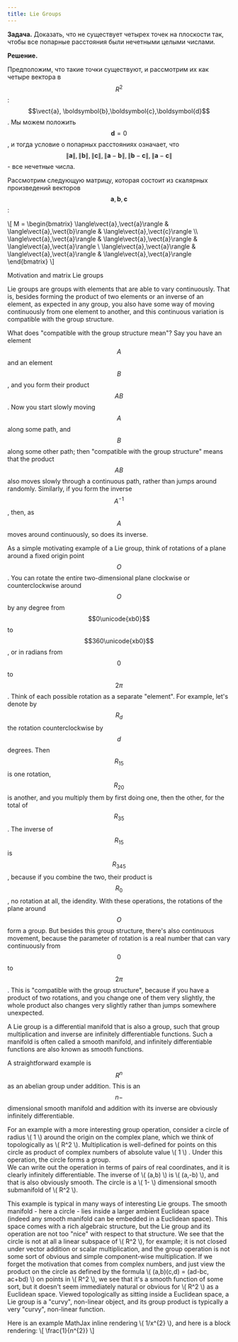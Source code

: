 ```yaml
---
title: Lie Groups
---
```

<head>
    <script type="text/javascript"
            src="http://cdn.mathjax.org/mathjax/latest/MathJax.js?config=TeX-AMS-MML_HTMLorMML">
    </script>
</head>


**Задача.** Доказать, что не существует четырех точек на плоскости так, чтобы все попарные расстояния
были нечетными целыми числами.

**Решение.**

$$\newcommand{\vect}[1]{\boldsymbol{#1}}$$

Предположим, что такие точки существуют, и рассмотрим их как четыре вектора в $$R^2$$: $$\vect{a},
\boldsymbol{b},\boldsymbol{c},\boldsymbol{d}$$. Мы можем положить $$\boldsymbol{d}=0$$, и тогда условие
о попарных расстояниях означает, что $$\|\boldsymbol{a}\|, \|\boldsymbol{b}\|, \|\boldsymbol{c}\|, \|\boldsymbol{a}-\boldsymbol{b}\|,
\|\boldsymbol{b}-\boldsymbol{c}\|, \|\boldsymbol{a}-\boldsymbol{c}\|$$ - все нечетные числа.

Рассмотрим следующую матрицу, которая состоит из скалярных произведений векторов $$\boldsymbol{a}, \boldsymbol{b}, \boldsymbol{c}$$:

\\[ M = \begin{bmatrix} \langle\vect{a},\vect{a}\rangle & \langle\vect{a},\vect{b}\rangle & \langle\vect{a},\vect{c}\rangle \\\\
\langle\vect{a},\vect{a}\rangle & \langle\vect{a},\vect{a}\rangle & \langle\vect{a},\vect{a}\rangle \\
\langle\vect{a},\vect{a}\rangle & \langle\vect{a},\vect{a}\rangle  & \langle\vect{a},\vect{a}\rangle \end{bmatrix} \\]

Motivation and matrix Lie groups

Lie groups are groups with elements that are able to vary continuously. That is, besides forming the product
of two elements or an inverse of an element, as expected in any group, you also have some way of moving continuously
from one element to another, and this continuous variation is compatible with the group structure. 

What does "compatible with the group structure mean"? Say you have an element $$A$$ and an element $$B$$, and you form their product $$AB$$. 
Now you start slowly moving $$A$$ along some path, and $$B$$ along some other path; then "compatible with the group structure" means
that the product $$AB$$ also moves slowly through a continuous path, rather than jumps around randomly. Similarly, if you form the inverse
$$A^{-1}$$, then, as $$A$$ moves around continuously, so does its inverse.

As a simple motivating example of a Lie group, think of rotations of a plane around a fixed origin point $$O$$. You can rotate the entire two-dimensional
plane clockwise or counterclockwise around $$O$$ by any degree from $$0\unicode{xb0}$$ to $$360\unicode{xb0}$$, or in radians from $$0$$ to $$2\pi$$. 
Think of each possible rotation as a separate "element". For example, let's denote by $$R_{d}$$ the rotation counterclockwise by $$d$$ degrees. Then
$$R_{15}$$ is one rotation, $$R_{20}$$ is another, and you multiply them by first doing one, then the other, for the total of $$R_{35}$$. The
inverse of $$R_{15}$$ is $$R_{345}$$, because if you combine the two, their product is $$R_0$$, no rotation at all, the idendity. With these operations,
the rotations of the plane around $$O$$ form a group. But besides this group structure, there's also continuous movement, because the parameter of rotation
is a real number that can vary continuously from $$0$$ to $$2\pi$$. This is "compatible with the group structure", because if you have a product of two rotations,
and you change one of them very slightly, the whole product also changes very slightly rather than jumps somewhere unexpected.




A Lie group is a differential manifold that is also a group, such that group multiplication and
inverse are infinitely differentiable functions. Such a manifold is often called a smooth manifold,
and infinitely differentiable functions are also known as smooth functions.

A straightforward example is $$R^n$$ as an abelian group under addition. This is an $$n-$$dimensional
smooth manifold and addition with its inverse are obviously infinitely differentiable. 

For an example with a more interesting group operation, consider a circle of radius \\( 1 \\) around the origin on the
complex plane, which we think of topologically as \\( R^2 \\). Multiplication is well-defined for points 
on this circle as product of complex numbers of absolute value \\( 1 \\) . Under this operation, the
 circle forms a group.  
We can write out the operation in terms of pairs of real coordinates, and it is clearly infinitely differentiable.
  The inverse of \\( (a,b) \\) is \\( (a,-b) \\), and that is also obviously smooth. The circle is a \\( 1- \\) 
dimensional smooth submanifold of \\( R^2 \\).

This example is typical in many ways of interesting Lie groups. The smooth manifold - here a circle - lies inside a larger ambient Euclidean space (indeed any smooth manifold can be embedded in a Euclidean space). This space comes with a rich algebraic structure, but the Lie group and its operation are not too "nice" with respect to that structure. We see that the circle is not at all a linear subspace of \\( R^2 \\), for example; it is not closed under vector addition or scalar multiplication, and the group operation is not some sort of obvious and simple component-wise multiplication. If we forget the motivation that comes from complex numbers, and just view the product on the circle as defined by the formula \\( (a,b)(c,d) = (ad-bc, ac+bd) \\) on points in \\( R^2 \\), we see that it's a smooth function of some sort, but it doesn't seem immediately natural or obvious for \\( R^2 \\) as a Euclidean space. Viewed topologically as sitting inside a Euclidean space, a Lie group is a "curvy", non-linear object, and its group product is typically a very "curvy", non-linear function. 



Here is an example MathJax inline rendering \\( 1/x^{2} \\), and here is a block rendering: 
\\[ \frac{1}{n^{2}} \\]
